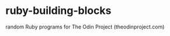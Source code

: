 ruby-building-blocks
====================

random Ruby programs for The Odin Project (theodinproject.com)
